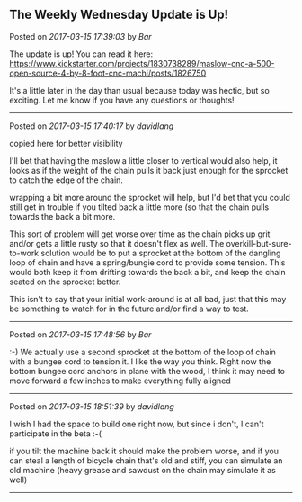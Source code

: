 ## The Weekly Wednesday Update is Up!
Posted on *2017-03-15 17:39:03* by *Bar*

The update is up! You can read it here: https://www.kickstarter.com/projects/1830738289/maslow-cnc-a-500-open-source-4-by-8-foot-cnc-machi/posts/1826750

It's a little later in the day than usual because today was hectic, but so exciting.  Let me know if you have any questions or thoughts!

---

Posted on *2017-03-15 17:40:17* by *davidlang*

copied here for better visibility

I'll bet that having the maslow a little closer to vertical would also help, it looks as if the weight of the chain pulls it back just enough for the sprocket to catch the edge of the chain.

wrapping a bit more around the sprocket will help, but I'd bet that you could still get in trouble if you tilted back a little more (so that the chain pulls towards the back a bit more.

This sort of problem will get worse over time as the chain picks up grit and/or gets a little rusty so that it doesn't flex as well. The overkill-but-sure-to-work solution would be to put a sprocket at the bottom of the dangling loop of chain and have a spring/bungie cord to provide some tension. This would both keep it from drifting towards the back a bit, and keep the chain seated on the sprocket better.

This isn't to say that your initial work-around is at all bad, just that this may be something to watch for in the future and/or find a way to test.

---

Posted on *2017-03-15 17:48:56* by *Bar*

:-) We actually use a second sprocket at the bottom of the loop of chain with a bungee cord to tension it. I like the way you think. Right now the bottom bungee cord anchors in plane with the wood, I think it may need to move forward a few inches to make everything fully aligned

---

Posted on *2017-03-15 18:51:39* by *davidlang*

I wish I had the space to build one right now, but since i don't, I can't participate  in the beta :-(

if you tilt the machine back it should make the problem worse, and if you can steal a length of bicycle chain that's old and stiff, you can simulate an old machine (heavy grease and sawdust on the chain may simulate it as well)

---

